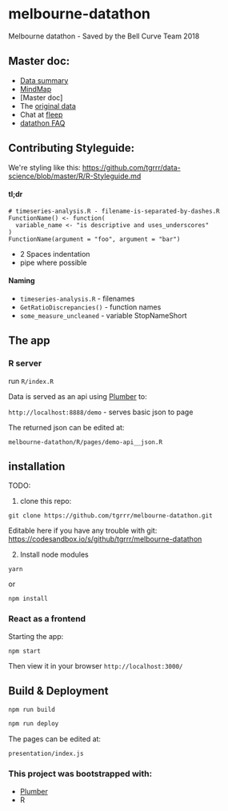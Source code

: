 # melbourne-datathon
Melbourne datathon - Saved by the Bell Curve Team 2018

## Master doc:

- [Data summary]
- [MindMap]
- [Master doc]
- The [original data]
- Chat at [fleep]
- [datathon FAQ]

## Contributing Styleguide:

We're styling like this:
https://github.com/tgrrr/data-science/blob/master/R/R-Styleguide.md

#### tl;dr

```{r}
# timeseries-analysis.R - filename-is-separated-by-dashes.R
FunctionName() <- function(
  variable_name <- "is descriptive and uses_underscores"
)
FunctionName(argument = "foo", argument = "bar")
```

- 2 Spaces indentation
- pipe where possible

#### Naming

- `timeseries-analysis.R` - filenames
- `GetRatioDiscrepancies()` - function names
- `some_measure_uncleaned` - variable StopNameShort

## The app

### R server

run `R/index.R`

Data is served as an api using [Plumber] to:

`http://localhost:8888/demo` - serves basic json to page

The returned json can be edited at:

`melbourne-datathon/R/pages/demo-api__json.R`

## installation
TODO:

1. clone this repo:
```
git clone https://github.com/tgrrr/melbourne-datathon.git
```

Editable here if you have any trouble with git:
https://codesandbox.io/s/github/tgrrr/melbourne-datathon

2. Install node modules
```
yarn
```
or
```
npm install
```

### React as a frontend

Starting the app:

`npm start`

Then view it in your browser
`http://localhost:3000/`

## Build & Deployment

```bash
npm run build
```

```bash
npm run deploy
```

The pages can be edited at:

`presentation/index.js`

### This project was bootstrapped with:

- [Plumber]
- R


<!-- Links below here -->
[Plumber]: https://www.rplumber.io/docs/index.html

<!-- Our working docs: -->
[Data summary]: https://docs.google.com/spreadsheets/d/1PcS6gzvsOFHVTtynRIkdGUV83lzN-5GH13EiGQkYsnI/edit#gid=749113941
[MindMap]: https://coggle.it/diagram/W1vA8k8sWFISnXMs/t/datathon-melbourne

<!-- What we started with: -->
[original data]: https://www.dropbox.com/sh/lnlpa5otyhw2k9n/AAAmIJ2KhhLqhEiAT8WVqJBda?dl=0
[fleep]: https://fleep.io/chat?cid=YvWknF-qRW-HDaRsOZOMXw
[datathon FAQ]: http://www.datasciencemelbourne.com/datathon/hackday-1-other-info/
